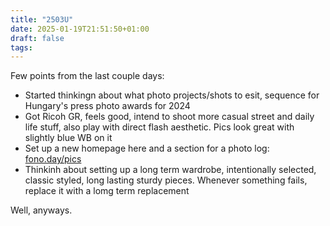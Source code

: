 ```yaml
---
title: "2503U"
date: 2025-01-19T21:51:50+01:00
draft: false 
tags:
---
```


Few points from the last couple days:

- Started thinkingn about what photo projects/shots to esit, sequence for Hungary's press photo awards for 2024
- Got Ricoh GR, feels good, intend to shoot more casual street and daily life stuff, also play with direct flash aesthetic. Pics look great with slightly blue WB on it
- Set up a new homepage here and a section for a photo log: [fono.day/pics](/pics)
- Thinkinh about setting up a long term wardrobe, intentionally selected, classic styled, long lasting sturdy pieces. Whenever something fails, replace it with a lomg term replacement

Well, anyways. 